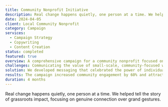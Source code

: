 ```yaml
---
title: Community Nonprofit Initiative
description: Real change happens quietly, one person at a time. We helped tell the story of grassroots impact, focusing on genuine connection over grand gestures.
date: 2024-04-05
client: Local Community Nonprofit
category: Campaign
services:
  - Campaign Strategy
  - Copywriting
  - Content Creation
status: completed
featured: true
overview: A comprehensive campaign for a community nonprofit focused on local impact and grassroots change initiatives.
challenges: Communicating the value of small-scale, community-focused work in a landscape dominated by large-scale nonprofit messaging.
solution: We developed messaging that celebrated the power of individual connections and local impact, emphasizing authentic stories over statistics.
results: The campaign increased community engagement by 60% and attracted new volunteers who were drawn to the organization's authentic approach.
duration: 4 months
---
```


Real change happens quietly, one person at a time. We helped tell the story of grassroots impact, focusing on genuine connection over grand gestures.

